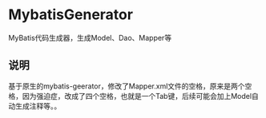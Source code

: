 # MybatisGenerator
MyBatis代码生成器，生成Model、Dao、Mapper等

## 说明
基于原生的mybatis-geerator，修改了Mapper.xml文件的空格，原来是两个空格，因为强迫症，改成了四个空格，也就是一个Tab键，后续可能会加上Model自动生成注释等。。
